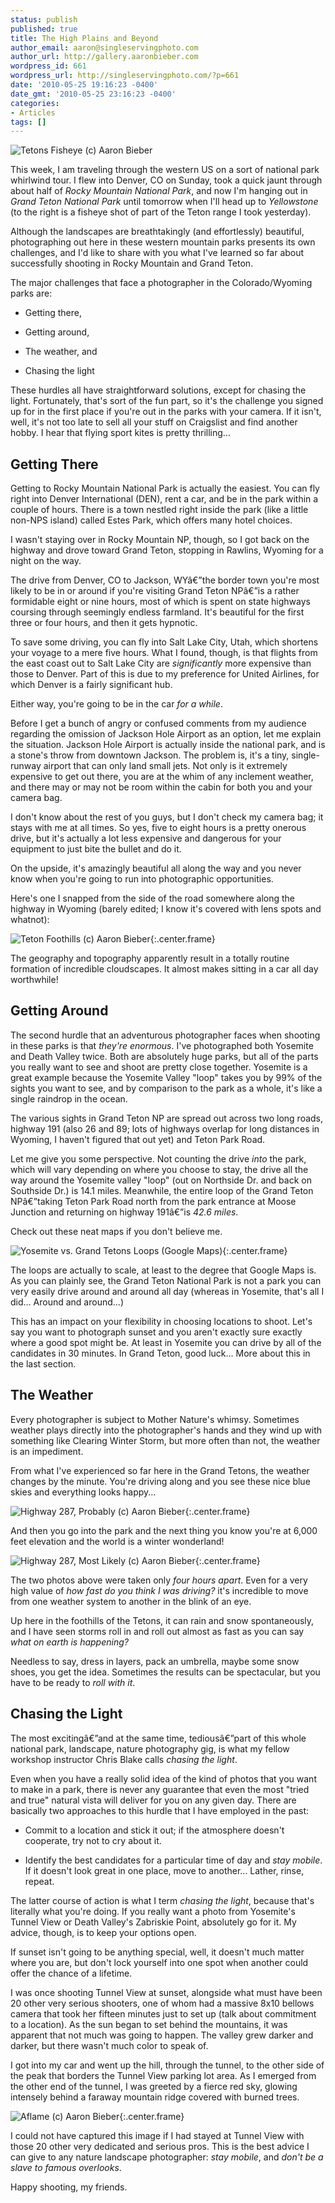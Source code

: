 ```yaml
---
status: publish
published: true
title: The High Plains and Beyond
author_email: aaron@singleservingphoto.com
author_url: http://gallery.aaronbieber.com
wordpress_id: 661
wordpress_url: http://singleservingphoto.com/?p=661
date: '2010-05-25 19:16:23 -0400'
date_gmt: '2010-05-25 23:16:23 -0400'
categories:
- Articles
tags: []
---
```


![Tetons Fisheye (c) Aaron Bieber](/wp-content/uploads/2010/05/teton4-300x199.jpg "Tetons Fisheye")

This week, I am traveling through the western US on a sort of national park
whirlwind tour. I flew into Denver, CO on Sunday, took a quick jaunt through
about half of *Rocky Mountain National Park*, and now I'm hanging out in *Grand
Teton National Park* until tomorrow when I'll head up to *Yellowstone* (to the
right is a fisheye shot of part of the Teton range I took yesterday).

Although the landscapes are breathtakingly (and effortlessly) beautiful,
photographing out here in these western mountain parks presents its own
challenges, and I'd like to share with you what I've learned so far about
successfully shooting in Rocky Mountain and Grand Teton.<!--more-->

The major challenges that face a photographer in the Colorado/Wyoming parks are:

* Getting there,

* Getting around,

* The weather, and

* Chasing the light

These hurdles all have straightforward solutions, except for chasing the
light. Fortunately, that's sort of the fun part, so it's the challenge you
signed up for in the first place if you're out in the parks with your camera. If
it isn't, well, it's not too late to sell all your stuff on Craigslist and find
another hobby. I hear that flying sport kites is pretty thrilling...

## Getting There

Getting to Rocky Mountain National Park is actually the easiest. You can fly
right into Denver International (DEN), rent a car, and be in the park within a
couple of hours. There is a town nestled right inside the park (like a little
non-NPS island) called Estes Park, which offers many hotel choices.

I wasn't staying over in Rocky Mountain NP, though, so I got back on the highway
and drove toward Grand Teton, stopping in Rawlins, Wyoming for a night on the
way.

The drive from Denver, CO to Jackson, WYâ€”the border town you're most likely to
be in or around if you're visiting Grand Teton NPâ€”is a rather formidable eight
or nine hours, most of which is spent on state highways coursing through
seemingly endless farmland. It's beautiful for the first three or four hours,
and then it gets hypnotic.

To save some driving, you can fly into Salt Lake City, Utah, which shortens your
voyage to a mere five hours. What I found, though, is that flights from the east
coast out to Salt Lake City are _significantly_ more expensive than those to
Denver. Part of this is due to my preference for United Airlines, for which
Denver is a fairly significant hub.

Either way, you're going to be in the car _for a while_.

Before I get a bunch of angry or confused comments from my audience regarding
the omission of Jackson Hole Airport as an option, let me explain the
situation. Jackson Hole Airport is actually inside the national park, and is a
stone's throw from downtown Jackson. The problem is, it's a tiny, single-runway
airport that can only land small jets.  Not only is it extremely expensive to
get out there, you are at the whim of any inclement weather, and there may or
may not be room within the cabin for both you and your camera bag.

I don't know about the rest of you guys, but I don't check my camera bag; it
stays with me at all times. So yes, five to eight hours is a pretty onerous
drive, but it's actually a lot less expensive and dangerous for your equipment
to just bite the bullet and do it.

On the upside, it's amazingly beautiful all along the way and you never know
when you're going to run into photographic opportunities.

Here's one I snapped from the side of the road somewhere along the highway in
Wyoming (barely edited; I know it's covered with lens spots and whatnot):

![Teton Foothills (c) Aaron Bieber](/wp-content/uploads/2010/05/teton3.jpg "Teton Foothills"){:.center.frame}

The geography and topography apparently result in a totally routine formation of
incredible cloudscapes. It almost makes sitting in a car all day worthwhile!

## Getting Around

The second hurdle that an adventurous photographer faces when shooting in these
parks is that _they're enormous_. I've photographed both Yosemite and Death
Valley twice. Both are absolutely huge parks, but all of the parts you really
want to see and shoot are pretty close together.  Yosemite is a great example
because the Yosemite Valley "loop" takes you by 99% of the sights you want to
see, and by comparison to the park as a whole, it's like a single raindrop in
the ocean.

The various sights in Grand Teton NP are spread out across two long roads,
highway 191 (also 26 and 89; lots of highways overlap for long distances in
Wyoming, I haven't figured that out yet) and Teton Park Road.

Let me give you some perspective. Not counting the drive _into_ the park, which
will vary depending on where you choose to stay, the drive all the way around
the Yosemite valley "loop" (out on Northside Dr. and back on Southside Dr.) is
14.1 miles. Meanwhile, the entire loop of the Grand Teton NPâ€”taking Teton Park
Road north from the park entrance at Moose Junction and returning on highway
191â€”is _42.6 miles_.

Check out these neat maps if you don't believe me.

![Yosemite vs. Grand Tetons Loops (Google Maps)](/wp-content/uploads/2010/05/Yosemite-Tetons-Maps.jpg "Yosemite vs. Grand Tetons Loops"){:.center.frame}

The loops are actually to scale, at least to the degree that Google Maps is. As
you can plainly see, the Grand Teton National Park is not a park you can very
easily drive around and around all day (whereas in Yosemite, that's all I
did... Around and around...)

This has an impact on your flexibility in choosing locations to shoot.  Let's
say you want to photograph sunset and you aren't exactly sure exactly where a
good spot might be. At least in Yosemite you can drive by all of the candidates
in 30 minutes. In Grand Teton, good luck...  More about this in the last
section.

## The Weather

Every photographer is subject to Mother Nature's whimsy. Sometimes weather plays
directly into the photographer's hands and they wind up with something like
Clearing Winter Storm, but more often than not, the weather is an impediment.

From what I've experienced so far here in the Grand Tetons, the weather changes
by the minute. You're driving along and you see these nice blue skies and
everything looks happy...

![Highway 287, Probably (c) Aaron Bieber](/wp-content/uploads/2010/05/teton1.jpg "Highway 287, Probably"){:.center.frame}

And then you go into the park and the next thing you know you're at 6,000 feet
elevation and the world is a winter wonderland!

![Highway 287, Most Likely (c) Aaron Bieber](/wp-content/uploads/2010/05/teton2.jpg "Highway 287, Most Likely"){:.center.frame}

The two photos above were taken only _four hours apart_. Even for a very high
value of _how fast do you think I was driving?_ it's incredible to move from one
weather system to another in the blink of an eye.

Up here in the foothills of the Tetons, it can rain and snow spontaneously, and
I have seen storms roll in and roll out almost as fast as you can say _what on
earth is happening?_

Needless to say, dress in layers, pack an umbrella, maybe some snow shoes, you
get the idea. Sometimes the results can be spectacular, but you have to be ready
to _roll with it_.

## Chasing the Light

The most excitingâ€”and at the same time, tediousâ€”part of this whole national
park, landscape, nature photography gig, is what my fellow workshop instructor
Chris Blake calls _chasing the light_.

Even when you have a really solid idea of the kind of photos that you want to
make in a park, there is never any guarantee that even the most "tried and true"
natural vista will deliver for you on any given day.  There are basically two
approaches to this hurdle that I have employed in the past:

* Commit to a location and stick it out; if the atmosphere doesn't cooperate,
  try not to cry about it.  
  
* Identify the best candidates for a particular time of day and _stay
  mobile_. If it doesn't look great in one place, move to another...  Lather,
  rinse, repeat.

The latter course of action is what I term _chasing the light_, because that's
literally what you're doing. If you really want a photo from Yosemite's Tunnel
View or Death Valley's Zabriskie Point, absolutely go for it. My advice, though,
is to keep your options open.

If sunset isn't going to be anything special, well, it doesn't much matter where
you are, but don't lock yourself into one spot when another could offer the
chance of a lifetime.

I was once shooting Tunnel View at sunset, alongside what must have been 20
other very serious shooters, one of whom had a massive 8x10 bellows camera that
took her fifteen minutes just to set up (talk about commitment to a
location). As the sun began to set behind the mountains, it was apparent that
not much was going to happen. The valley grew darker and darker, but there
wasn't much color to speak of.

I got into my car and went up the hill, through the tunnel, to the other side of
the peak that borders the Tunnel View parking lot area. As I emerged from the
other end of the tunnel, I was greeted by a fierce red sky, glowing intensely
behind a faraway mountain ridge covered with burned trees.

![Aflame (c) Aaron Bieber](/wp-content/uploads/2010/05/900-590x393.jpg "Aflame"){:.center.frame}

I could not have captured this image if I had stayed at Tunnel View with those
20 other very dedicated and serious pros. This is the best advice I can give to
any nature landscape photographer: _stay mobile_, and _don't be a slave to
famous overlooks_.

Happy shooting, my friends.
